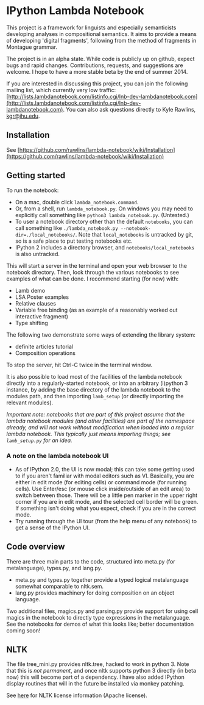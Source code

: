 # IPython Lambda Notebook

This project is a framework for linguists and especially semanticists developing analyses in compositional semantics.  It aims to provide a means of developing 'digital fragments', following from the method of fragments in Montague grammar.

The project is in an alpha state.  While code is publicly up on github, expect bugs and rapid changes.  Contributions, requests, and suggestions are welcome.  I hope to have a more stable beta by the end of summer 2014.

If you are interested in discussing this project, you can join the following mailing list, which currently very low traffic: [http://lists.lambdanotebook.com/listinfo.cgi/lnb-dev-lambdanotebook.com](http://lists.lambdanotebook.com/listinfo.cgi/lnb-dev-lambdanotebook.com).  You can also ask questions directly to Kyle Rawlins, [kgr@jhu.edu](mailto:kgr@jhu.edu).

## Installation

See [https://github.com/rawlins/lambda-notebook/wiki/Installation](https://github.com/rawlins/lambda-notebook/wiki/Installation)

## Getting started

To run the notebook:
  * On a mac, double click `lambda_notebook.command`.
  * Or, from a shell, run `lambda_notebook.py`.  On windows you may need to explicitly call something like `python3 lambda_notebook.py`.  (Untested.)
  * To user a notebook directory other than the default `notebooks`, you can call something like `./lambda_notebook.py --notebook-dir=./local_notebooks/`.  Note that `local_notebooks` is untracked by git, so is a safe place to put testing notebooks etc.
  * IPython 2 includes a directory browser, and `notebooks/local_notebooks` is also untracked.

This will start a server in the terminal and open your web browser to the notebook directory.  Then, look through the various notebooks to see examples of what can be done.  I recommend starting (for now) with:
  * Lamb demo
  * LSA Poster examples
  * Relative clauses
  * Variable free binding (as an example of a reasonably worked out interactive fragment)
  * Type shifting

The following two demonstrate some ways of extending the library system:
  * definite articles tutorial
  * Composition operations

To stop the server, hit Ctrl-C twice in the terminal window.

It is also possible to load most of the facilities of the lambda notebook directly into a regularly-started notebook, or into an arbitrary (i)python 3 instance, by adding the base directory of the lambda notebook to the modules path, and then importing `lamb_setup` (or directly importing the relevant modules).

_Important note: notebooks that are part of this project assume that the lambda notebook modules (and other facilities) are part of the namespace already, and will not work without modification when loaded into a regular lambda notebook.  This typically just means importing things; see `lamb_setup.py` for an idea._


### A note on the lambda notebook UI

  * As of IPython 2.0, the UI is now modal; this can take some getting used to if you aren't familiar with modal editors such as VI.  Basically, you are either in edit mode (for editing cells) or command mode (for running cells).  Use Enter/esc (or mouse click inside/outside of an edit area) to switch between those.  There will be a little pen marker in the upper right corner if you are in edit mode, and the selected cell border will be green.  If something isn't doing what you expect, check if you are in the correct mode.
  * Try running through the UI tour (from the help menu of any notebook) to get a sense of the IPython UI.

## Code overview

There are three main parts to the code, structured into meta.py (for metalanguage), types.py, and lang.py.
  * meta.py and types.py together provide a typed logical metalanguage somewhat comparable to nltk.sem.  
  * lang.py provides machinery for doing composition on an object language.

Two additional files, magics.py and parsing.py provide support for using cell magics in the notebook to directly type expressions in the metalanguage.  See the notebooks for demos of what this looks like; better documentation coming soon!  


## NLTK

The file tree_mini.py provides nltk.tree, hacked to work in python 3.  Note that this is _not permanent_, and once nltk supports python 3 directly (in beta now) this will become part of a dependency.  I have also added IPython display routines that will in the future be installed via monkey patching.

See [here](https://github.com/nltk/nltk/blob/develop/LICENSE.txt) for NLTK license information (Apache license).